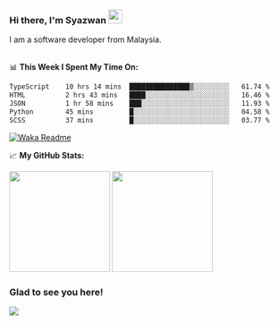 ### Hi there, I'm Syazwan <img src="https://media.giphy.com/media/hvRJCLFzcasrR4ia7z/giphy.gif" width="25px">
I am a software developer from Malaysia.
<br/><br/>

📊 **This Week I Spent My Time On:**
<!--START_SECTION:waka-->

```txt
TypeScript    10 hrs 14 mins  ███████████████▒░░░░░░░░░   61.74 %
HTML          2 hrs 43 mins   ████░░░░░░░░░░░░░░░░░░░░░   16.46 %
JSON          1 hr 58 mins    ███░░░░░░░░░░░░░░░░░░░░░░   11.93 %
Python        45 mins         █░░░░░░░░░░░░░░░░░░░░░░░░   04.58 %
SCSS          37 mins         █░░░░░░░░░░░░░░░░░░░░░░░░   03.77 %
```

<!--END_SECTION:waka-->
[![Waka Readme](https://github.com/syazwanz/syazwanz/actions/workflows/wakatime.yml/badge.svg)](https://github.com/syazwanz/syazwanz/actions/workflows/wakatime.yml)

📈 **My GitHub Stats:**

<p>
  <img height="180em" src="https://github-readme-stats.vercel.app/api?username=syazwanz&show_icons=true&hide_border=false&&count_private=true&include_all_commits=true" />
  <img height="180em" src="https://github-readme-stats.vercel.app/api/top-langs/?username=syazwanz&exclude_repo=KNN-Image-Classification&show_icons=true&hide_border=false&layout=compact&langs_count=8"/>
</p>

### Glad to see you here!
![](https://visitor-badge.glitch.me/badge?page_id=syazwanz.syazwanz)
